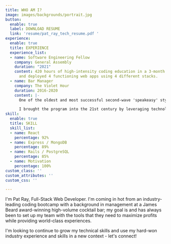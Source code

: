 ```yaml
---
title: WHO AM I?
image: images/backgrounds/portrait.jpg
button:
  enable: true
  label: DOWNLOAD RESUME
  link: 'resume/pat_ray_tech_resume.pdf '
experience:
  enable: true
  title: EXPERIENCE
  experience_list:
  - name: Software Engineering Fellow
    company: General Assembly
    duration: "2021"
    content: 420 hours of high-intensity coding education in a 3-month program. Built
      and deployed 4 functioning web apps using 4 different stacks.
  - name: Bar Manager
    company: The Violet Hour
    duration: 2016-2020
    content: |-
      One of the oldest and most successful second-wave 'speakeasy' style cocktail lounges, with a nationally-acclaimed bar program.

      I brought the program into the 21st century by leveraging technology to optimize inventory management, purchasing, and recipe archiving.
skill:
  enable: true
  title: SKILL
  skill_list:
  - name: React
    percentage: 92%
  - name: Express / MongoDB
    percentage: 89%
  - name: Rails / PostgreSQL
    percentage: 85%
  - name: Motivation
    percentage: 100%
custom_class: ''
custom_attributes: ''
custom_css: ''

---
```

I'm Pat Ray, Full-Stack Web Developer. I'm coming in hot from an industry-leading coding bootcamp with a background in management at a James Beard award-winning high-volume cocktail bar; my goal is and has always been to set up my team with the tools that they need to maximize profits while  providing world-class experiences. 

I'm looking to continue to grow my technical skills and use my hard-won industry experience and skills in a new context - let's connect!